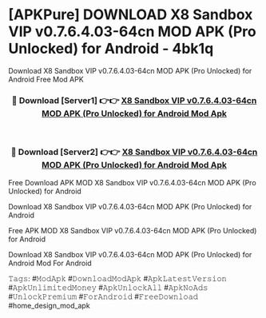 # [APKPure] DOWNLOAD X8 Sandbox VIP v0.7.6.4.03-64cn MOD APK (Pro Unlocked) for Android - 4bk1q
Download X8 Sandbox VIP v0.7.6.4.03-64cn MOD APK (Pro Unlocked) for Android Free Mod APK

<div align="center">
<h3>🔴 Download [Server1] 👉👉 <a href="https://apk-comot.site?title=X8_Sandbox_VIP_v0.7.6.4.03-64cn_MOD_APK_(Pro_Unlocked)_for_Android">X8 Sandbox VIP v0.7.6.4.03-64cn MOD APK (Pro Unlocked) for Android Mod Apk</a></h3><br>

<h3>🔴 Download [Server2] 👉👉 <a href="https://apk-comot.site?title=X8_Sandbox_VIP_v0.7.6.4.03-64cn_MOD_APK_(Pro_Unlocked)_for_Android">X8 Sandbox VIP v0.7.6.4.03-64cn MOD APK (Pro Unlocked) for Android Mod Apk</a></h3>
</div>


Free Download APK MOD X8 Sandbox VIP v0.7.6.4.03-64cn MOD APK (Pro Unlocked) for Android

Download X8 Sandbox VIP v0.7.6.4.03-64cn MOD APK (Pro Unlocked) for Android 

Free APK MOD X8 Sandbox VIP v0.7.6.4.03-64cn MOD APK (Pro Unlocked) for Android 

Download X8 Sandbox VIP v0.7.6.4.03-64cn MOD APK (Pro Unlocked) for Android Mod For Android

𝚃𝚊𝚐𝚜: #𝙼𝚘𝚍𝙰𝚙𝚔 #𝙳𝚘𝚠𝚗𝚕𝚘𝚊𝚍𝙼𝚘𝚍𝙰𝚙𝚔 #𝙰𝚙𝚔𝙻𝚊𝚝𝚎𝚜𝚝𝚅𝚎𝚛𝚜𝚒𝚘𝚗 #𝙰𝚙𝚔𝚄𝚗𝚕𝚒𝚖𝚒𝚝𝚎𝚍𝙼𝚘𝚗𝚎𝚢 #𝙰𝚙𝚔𝚄𝚗𝚕𝚘𝚌𝚔𝙰𝚕𝚕 #𝙰𝚙𝚔𝙽𝚘𝙰𝚍𝚜 #𝚄𝚗𝚕𝚘𝚌𝚔𝙿𝚛𝚎𝚖𝚒𝚞𝚖 #𝙵𝚘𝚛𝙰𝚗𝚍𝚛𝚘𝚒𝚍 #𝙵𝚛𝚎𝚎𝙳𝚘𝚠𝚗𝚕𝚘𝚊𝚍 #home_design_mod_apk